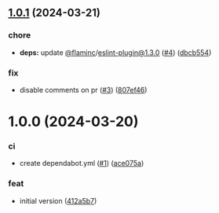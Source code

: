 ## [1.0.1](https://github.com/capitnflam/semantic-release-configs/compare/v1.0.0...v1.0.1) (2024-03-21)


### chore

* **deps:** update [@flaminc](https://github.com/flaminc)/eslint-plugin@1.3.0 ([#4](https://github.com/capitnflam/semantic-release-configs/issues/4)) ([dbcb554](https://github.com/capitnflam/semantic-release-configs/commit/dbcb5543a97327f09edccc76adf83f2b0988d200))


### fix

* disable comments on pr ([#3](https://github.com/capitnflam/semantic-release-configs/issues/3)) ([807ef46](https://github.com/capitnflam/semantic-release-configs/commit/807ef46f9ae8d37e44e479a7c51ff57f2b613023))

# 1.0.0 (2024-03-20)


### ci

* create dependabot.yml ([#1](https://github.com/capitnflam/semantic-release-configs/issues/1)) ([ace075a](https://github.com/capitnflam/semantic-release-configs/commit/ace075a164da912b4023c6fb4a5230ab62b95979))


### feat

* initial version ([412a5b7](https://github.com/capitnflam/semantic-release-configs/commit/412a5b77d1e938db6e167c858947494557f35695))
